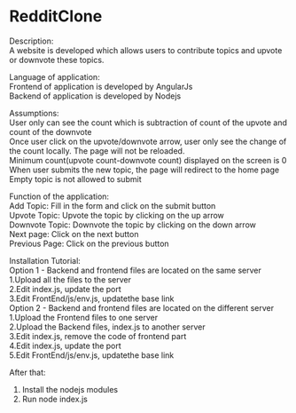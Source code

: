 # RedditClone
Description:<br />
A website is developed which allows users to contribute topics and upvote or downvote these topics. <br />
 
Language of application:<br />
Frontend of application is developed by AngularJs<br />
Backend of application is developed by Nodejs<br />

Assumptions:<br />
User only can see the count which is subtraction of count of the upvote and count of the downvote<br />
Once user click on the upvote/downvote arrow, user only see the change of the count locally. The page will not be reloaded.<br />
Minimum count(upvote count-downvote count) displayed on the screen is 0<br />
When user submits the new topic, the page will redirect to the home page<br />
Empty topic is not allowed to submit<br />

Function of the application:<br />
Add Topic: Fill in the form and click on the submit button<br />
Upvote Topic: Upvote the topic by clicking on the up arrow<br />
Downvote Topic: Downvote the topic by clicking on the down arrow<br />
Next page: Click on the next button<br />
Previous Page: Click on the previous button<br />

Installation Tutorial:<br />
Option 1 - Backend and frontend files are located on the same server<br />
1.Upload all the files to the server<br />
2.Edit index.js, update the port<br />
3.Edit FrontEnd/js/env.js, updatethe base link <br />
Option 2 - Backend and frontend files are located on the different server<br />
1.Upload the Frontend files to one server<br />
2.Upload the Backend files, index.js to another server<br />
3.Edit index.js, remove the code of frontend part<br />
4.Edit index.js, update the port<br />
5.Edit FrontEnd/js/env.js, updatethe base link <br />

After that:
1. Install the nodejs modules
2. Run node index.js
